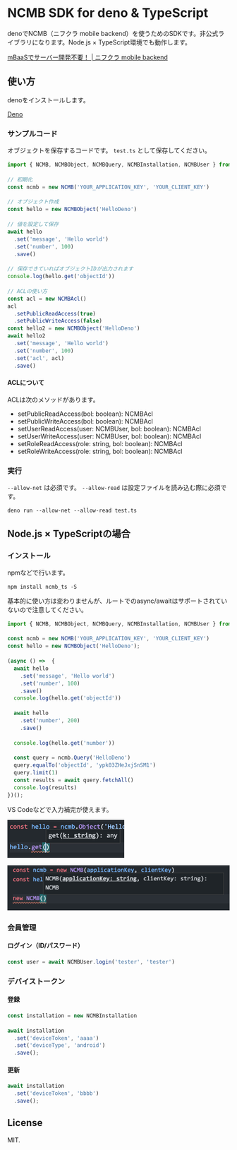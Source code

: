 # NCMB SDK for deno & TypeScript

denoでNCMB（ニフクラ mobile backend）を使うためのSDKです。非公式ライブラリになります。Node.js × TypeScript環境でも動作します。

[mBaaSでサーバー開発不要！ | ニフクラ mobile backend](https://mbaas.nifcloud.com/)

## 使い方

denoをインストールします。

[Deno](https://deno.land/)

### サンプルコード

オブジェクトを保存するコードです。 `test.ts` として保存してください。

```js
import { NCMB, NCMBObject, NCMBQuery, NCMBInstallation, NCMBUser } from 'https://raw.githubusercontent.com/goofmint/ncmb_deno/master/ncmb.ts'

// 初期化
const ncmb = new NCMB('YOUR_APPLICATION_KEY', 'YOUR_CLIENT_KEY')

// オブジェクト作成
const hello = new NCMBObject('HelloDeno')

// 値を設定して保存
await hello
  .set('message', 'Hello world')
  .set('number', 100)
  .save()

// 保存できていればオブジェクトIDが出力されます
console.log(hello.get('objectId'))

// ACLの使い方
const acl = new NCMBAcl()
acl
  .setPublicReadAccess(true)
  .setPublicWriteAccess(false)
const hello2 = new NCMBObject('HelloDeno')
await hello2
  .set('message', 'Hello world')
  .set('number', 100)
  .set('acl', acl) 
  .save()
```

#### ACLについて

ACLは次のメソッドがあります。

- setPublicReadAccess(bol: boolean): NCMBAcl
- setPublicWriteAccess(bol: boolean): NCMBAcl
- setUserReadAccess(user: NCMBUser, bol: boolean): NCMBAcl
- setUserWriteAccess(user: NCMBUser, bol: boolean): NCMBAcl
- setRoleReadAccess(role: string, bol: boolean): NCMBAcl
- setRoleWriteAccess(role: string, bol: boolean): NCMBAcl

### 実行

`--allow-net` は必須です。 `--allow-read` は設定ファイルを読み込む際に必須です。

```
deno run --allow-net --allow-read test.ts
```

## Node.js × TypeScriptの場合

### インストール

npmなどで行います。

```
npm install ncmb_ts -S
```

基本的に使い方は変わりませんが、ルートでのasync/awaitはサポートされていないので注意してください。

```ts
import { NCMB, NCMBObject, NCMBQuery, NCMBInstallation, NCMBUser } from 'ncmb_ts'

const ncmb = new NCMB('YOUR_APPLICATION_KEY', 'YOUR_CLIENT_KEY')
const hello = new NCMBObject('HelloDeno');

(async () =>  {
  await hello
    .set('message', 'Hello world')
    .set('number', 100)
    .save()
  console.log(hello.get('objectId'))

  await hello
    .set('number', 200)
    .save()

  console.log(hello.get('number'))

  const query = ncmb.Query('HelloDeno')
  query.equalTo('objectId', 'ypk03ZHeJxjSnSM1')
  query.limit(1)
  const results = await query.fetchAll()
  console.log(results)
})();
```

VS Codeなどで入力補完が使えます。

![](images/type_suggest_1.png)

![](images/type_suggest_2.png)

### 会員管理

#### ログイン（ID/パスワード）

```js
const user = await NCMBUser.login('tester', 'tester')
```

### デバイストークン

#### 登録

```js
const installation = new NCMBInstallation

await installation
  .set('deviceToken', 'aaaa')
  .set('deviceType', 'android')
  .save();
```

#### 更新

```js
await installation
  .set('deviceToken', 'bbbb')
  .save();
```

## License

MIT.
